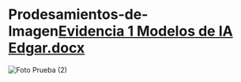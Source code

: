 # Prodesamientos-de-Imagen[Evidencia 1 Modelos de IA Edgar.docx](https://github.com/user-attachments/files/19859876/Evidencia.1.Modelos.de.IA.Edgar.docx)
![Foto Prueba (2)](https://github.com/user-attachments/assets/5a8260f0-db0b-467d-a538-459ac70c28c9)
